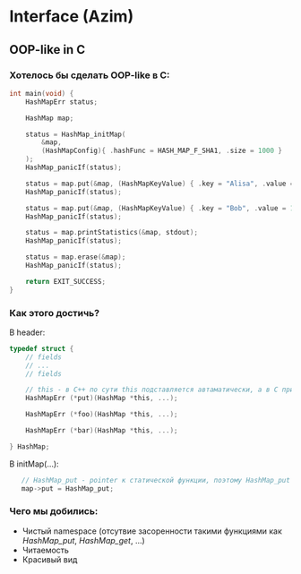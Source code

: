 # Interface (Azim)

## OOP-like in C


### Хотелось бы сделать OOP-like в C:

```c
int main(void) {
    HashMapErr status;

    HashMap map;

    status = HashMap_initMap(
        &map,
        (HashMapConfig){ .hashFunc = HASH_MAP_F_SHA1, .size = 1000 }
    );
    HashMap_panicIf(status);

    status = map.put(&map, (HashMapKeyValue) { .key = "Alisa", .value = 20 });
    HashMap_panicIf(status);

    status = map.put(&map, (HashMapKeyValue) { .key = "Bob", .value = 15 });
    HashMap_panicIf(status);

    status = map.printStatistics(&map, stdout);
    HashMap_panicIf(status);

    status = map.erase(&map);
    HashMap_panicIf(status);

    return EXIT_SUCCESS;
}
```


### Как этого достичь?

В header:

```c
typedef struct {
    // fields
    // ...
    // fields

    // this - в C++ по сути this подставляется автаматически, а в C придется делать вручную
    HashMapErr (*put)(HashMap *this, ...);

    HashMapErr (*foo)(HashMap *this, ...);

    HashMapErr (*bar)(HashMap *this, ...);

} HashMap;
```

В initMap(...):

```c
   // HashMap_put - pointer к статической функции, поэтому HashMap_put не будет виден снаружи файла реализации.
   map->put = HashMap_put;
```


### Чего мы добились:

- Чистый namespace (отсутвие засоренности такими функциями как *HashMap_put*, *HashMap_get*, ...)
- Читаемость
- Красивый вид
